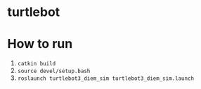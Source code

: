 # turtlebot

# How to run
1. ``` catkin build ```
2. ``` source devel/setup.bash ```
3. ``` roslaunch turtlebot3_diem_sim turtlebot3_diem_sim.launch ```